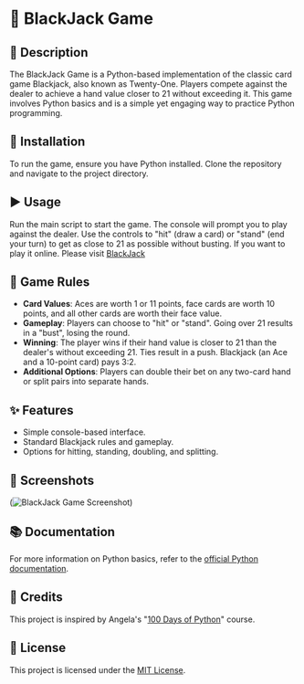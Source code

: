 # **🎲 BlackJack Game**

## **📝 Description**
The BlackJack Game is a Python-based implementation of the classic card game Blackjack, also known as Twenty-One. Players compete against the dealer to achieve a hand value closer to 21 without exceeding it. This game involves Python basics and is a simple yet engaging way to practice Python programming.

## **🔧 Installation**
To run the game, ensure you have Python installed. Clone the repository and navigate to the project directory.

## **▶️ Usage**
Run the main script to start the game. The console will prompt you to play against the dealer. Use the controls to "hit" (draw a card) or "stand" (end your turn) to get as close to 21 as possible without busting.
If you want to play it online. Please visit [BlackJack](https://games.washingtonpost.com/games/blackjack)

## **📜 Game Rules**
- **Card Values**: Aces are worth 1 or 11 points, face cards are worth 10 points, and all other cards are worth their face value.
- **Gameplay**: Players can choose to "hit" or "stand". Going over 21 results in a "bust", losing the round.
- **Winning**: The player wins if their hand value is closer to 21 than the dealer's without exceeding 21. Ties result in a push. Blackjack (an Ace and a 10-point card) pays 3:2.
- **Additional Options**: Players can double their bet on any two-card hand or split pairs into separate hands.

## **✨ Features**
- Simple console-based interface.
- Standard Blackjack rules and gameplay.
- Options for hitting, standing, doubling, and splitting.

## **📸 Screenshots**
(![BlackJack Game Screenshot](https://github.com/user-attachments/assets/abe6e3f0-3138-4f2f-9980-6c87c10f8c3d))

## **📚 Documentation**
For more information on Python basics, refer to the [official Python documentation](https://docs.python.org/3/).

## **👏 Credits**
This project is inspired by Angela's "[100 Days of Python](https://www.udemy.com/course/100-days-of-code/?couponCode=LETSLEARNNOWPP)" course.

## **📄 License**
This project is licensed under the [MIT License](https://github.com/muhammadazeem110/Python-Projects/blob/main/LICENSE).
